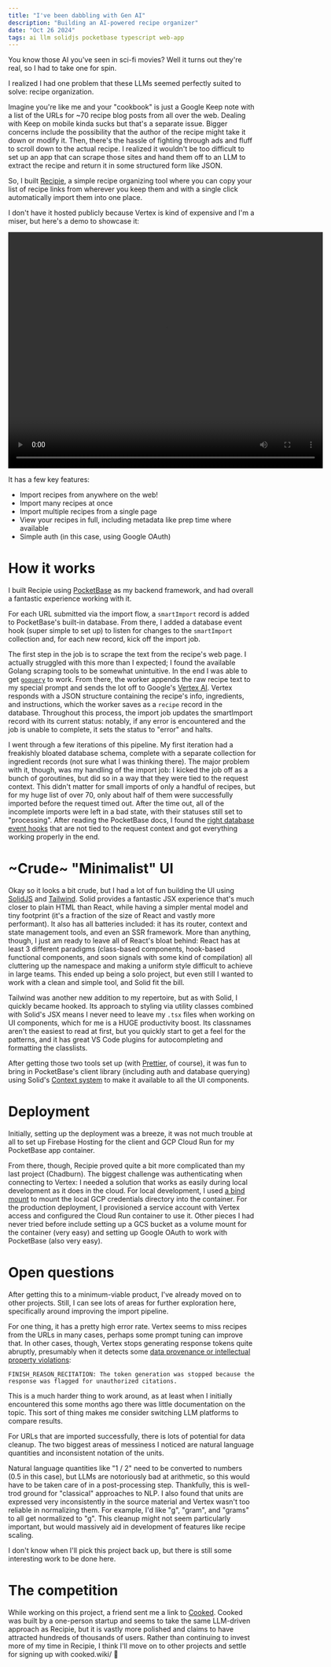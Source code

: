 ```yaml
---
title: "I've been dabbling with Gen AI"
description: "Building an AI-powered recipe organizer"
date: "Oct 26 2024"
tags: ai llm solidjs pocketbase typescript web-app
---
```


You know those AI you've seen in sci-fi movies? Well it turns out they're real, so I had to take one for spin.

I realized I had one problem that these LLMs seemed perfectly suited to solve: recipe organization.

Imagine you're like me and your "cookbook" is just a Google Keep note with a list of the URLs for ~70 recipe blog posts from all over the web. Dealing with Keep on mobile kinda sucks but that's a separate issue. Bigger concerns include the possibility that the author of the recipe might take it down or modify it. Then, there's the hassle of fighting through ads and fluff to scroll down to the actual recipe. I realized it wouldn't be too difficult to set up an app that can scrape those sites and hand them off to an LLM to extract the recipe and return it in some structured form like JSON.

So, I built [Recipie](https://github.com/scottysseus/recipie), a simple recipe organizing tool where you can copy your list of recipe links from wherever you keep them and with a single click automatically import them into one place. 

I don't have it hosted publicly because Vertex is kind of expensive and I'm a miser, but here's a demo to showcase it:

<video width="640" height="480" controls>
 <source src="/videos/recipie-demo.webm" type="video/webm">
</video>

It has a few key features:

- Import recipes from anywhere on the web!
- Import many recipes at once
- Import multiple recipes from a single page
- View your recipes in full, including metadata like prep time where available
- Simple auth (in this case, using Google OAuth)

# How it works

I built Recipie using [PocketBase](https://pocketbase.io/) as my backend framework, and had overall a fantastic experience working with it.

For each URL submitted via the import flow, a `smartImport` record is added to PocketBase's built-in database. From there, I added a database event hook (super simple to set up) to listen for changes to the `smartImport` collection and, for each new record, kick off the import job.

The first step in the job is to scrape the text from the recipe's web page. I actually struggled with this more than I expected; I found the available Golang scraping tools to be somewhat unintuitive. In the end I was able to get [`goquery`](https://github.com/PuerkitoBio/goquery) to work. From there, the worker appends the raw recipe text to my special prompt and sends the lot off to Google's [Vertex AI](https://cloud.google.com/vertex-ai?e=48754805). Vertex responds with a JSON structure containing the recipe's info, ingredients, and instructions, which the worker saves as a `recipe` record in the database. Throughout this process, the import job updates the smartImport record with its current status: notably, if any error is encountered and the job is unable to complete, it sets the status to "error" and halts.

I went through a few iterations of this pipeline. My first iteration had a freakishly bloated database schema, complete with a separate collection for ingredient records (not sure what I was thinking there). The major problem with it, though, was my handling of the import job: I kicked the job off as a bunch of goroutines, but did so in a way that they were tied to the request context. This didn't matter for small imports of only a handful of recipes, but for my huge list of over 70, only about half of them were successfully imported before the request timed out. After the time out, all of the incomplete imports were left in a bad state, with their statuses still set to "processing". After reading the PocketBase docs, I found the [right database event hooks](https://github.com/scottysseus/recipie/blob/43b4a61c423a073e3df82d51ee00fe6158b6f2bd/server/main.go#L60) that are not tied to the request context and got everything working properly in the end.

# ~Crude~ "Minimalist" UI

Okay so it looks a bit crude, but I had a lot of fun building the UI using [SolidJS](https://www.solidjs.com/) and [Tailwind](https://tailwindcss.com/). Solid provides a fantastic JSX experience that's much closer to plain HTML than React, while having a simpler mental model and tiny footprint (it's a fraction of the size of React and vastly more performant). It also has all batteries included: it has its router, context and state management tools, and even an SSR framework. More than anything, though, I just am ready to leave all of React's bloat behind: React has at least 3 different paradigms (class-based components, hook-based functional components, and soon signals with some kind of compilation) all cluttering up the namespace and making a uniform style difficult to achieve in large teams. This ended up being a solo project, but even still I wanted to work with a clean and simple tool, and Solid fit the bill.

Tailwind was another new addition to my repertoire, but as with Solid, I quickly became hooked. Its approach to styling via utility classes combined with Solid's JSX means I never need to leave my `.tsx` files when working on UI components, which for me is a HUGE productivity boost. Its classnames aren't the easiest to read at first, but you quickly start to get a feel for the patterns, and it has great VS Code plugins for autocompleting and formatting the classlists.

After getting those two tools set up (with [Prettier](https://prettier.io/), of course), it was fun to bring in PocketBase's client library (including auth and database querying) using Solid's [Context system](https://github.com/scottysseus/recipie/blob/43b4a61c423a073e3df82d51ee00fe6158b6f2bd/client/src/PocketBaseContext.tsx#L14) to make it available to all the UI components.

# Deployment

Initially, setting up the deployment was a breeze, it was not much trouble at all to set up Firebase Hosting for the client and GCP Cloud Run for my PocketBase app container.

From there, though, Recipie proved quite a bit more complicated than my last project (Chadburn). The biggest challenge was authenticating when connecting to Vertex: I needed a solution that works as easily during local development as it does in the cloud. For local development, I used [a bind mount](https://github.com/scottysseus/recipie/blob/43b4a61c423a073e3df82d51ee00fe6158b6f2bd/package.json#L19) to mount the local GCP credentials directory into the container. For the production deployment, I provisioned a service account with Vertex access and configured the Cloud Run container to use it. Other pieces I had never tried before include setting up a GCS bucket as a volume mount for the container (very easy) and setting up Google OAuth to work with PocketBase (also very easy).

# Open questions

After getting this to a minimum-viable product, I've already moved on to other projects. Still, I can see lots of areas for further exploration here, specifically around improving the import pipeline.

For one thing, it has a pretty high error rate. Vertex seems to miss recipes from the URLs in many cases, perhaps some prompt tuning can improve that. In other cases, though, Vertex stops generating response tokens quite abruptly, presumably when it detects some [data provenance or intellectual property violations](https://cloud.google.com/vertex-ai/generative-ai/docs/reference/python/latest/vertexai.preview.generative_models.FinishReason):

```
FINISH_REASON_RECITATION: The token generation was stopped because the response was flagged for unauthorized citations.
```

This is a much harder thing to work around, as at least when I initially encountered this some months ago there was little documentation on the topic. This sort of thing makes me consider switching LLM platforms to compare results.

For URLs that are imported successfully, there is lots of potential for data cleanup. The two biggest areas of messiness I noticed are natural language quantities and inconsistent notation of the units.

Natural language quantities like "1 / 2" need to be converted to numbers (0.5 in this case), but LLMs are notoriously bad at arithmetic, so this would have to be taken care of in a post-processing step. Thankfully, this is well-trod ground for "classical" approaches to NLP. I also found that units are expressed very inconsistently in the source material and Vertex wasn't too reliable in normalizing them. For example, I'd like "g", "gram", and "grams" to all get normalized to "g". This cleanup might not seem particularly important, but would massively aid in development of features like recipe scaling.

I don't know when I'll pick this project back up, but there is still some interesting work to be done here.

# The competition

While working on this project, a friend sent me a link to [Cooked](https://cooked.wiki/). Cooked was built by a one-person startup and seems to take the same LLM-driven approach as Recipie, but it is vastly more polished and claims to have attracted hundreds of thousands of users. Rather than continuing to invest more of my time in Recipie, I think I'll move on to other projects and settle for signing up with cooked.wiki/ 🙂
